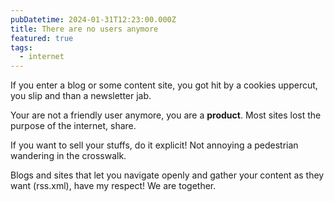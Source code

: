 ```yaml
---
pubDatetime: 2024-01-31T12:23:00.000Z
title: There are no users anymore
featured: true
tags:
  - internet
---
```


If you enter a blog or some content site, you got hit by a cookies uppercut, you
slip and than a newsletter jab.

Your are not a friendly user anymore, you are a **product**. Most sites lost the
purpose of the internet, share.

If you want to sell your stuffs, do it explicit! Not annoying a pedestrian
wandering in the crosswalk.

Blogs and sites that let you navigate openly and gather your content as they
want (rss.xml), have my respect! We are together.
